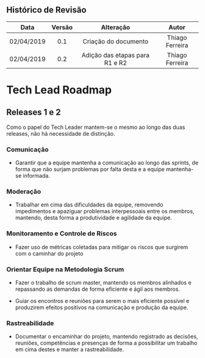 ## Histórico de Revisão

|    Data    | Versão |	   Alteração    |      Autor     |
|:----------:|:------:|:---------------:|:--------------:|
| 02/04/2019 |  0.1   | Criação do documento |Thiago Ferreira|
| 02/04/2019 |  0.2   | Adição das etapas para R1 e R2 |Thiago Ferreira|

# Tech Lead Roadmap

## Releases 1 e 2
Como o papel do Tech Leader mantem-se o mesmo ao longo das duas releases, não há necessidade de distinção.

### Comunicação
* Garantir que a equipe mantenha a comunicação ao longo das sprints, de forma que não surjam problemas por falta desta e a equipe mantenha-se informada.

### Moderação
* Trabalhar em cima das dificuldades da equipe, removendo impedimentos e apaziguar problemas interpessoais entre os membros, mantendo, desta forma a produtividade e agilidade da equipe.

### Monitoramento e Controle de Riscos
* Fazer uso de métricas coletadas para mitigar os riscos que surgirem com o caminhar do projeto

### Orientar Equipe na Metodologia Scrum
* Fazer o trabalho de scrum master, mantendo os membros alinhados e repassando as demandas de forma eficiente e ágil aos membros.
    
* Guiar os encontros e reuniões para serem o mais eficiente possível e produzirem efeitos positivos na comunicação e produção da equipe.

### Rastreabilidade
* Documentar o encaminhar do projeto, mantendo registrado as decisões, reuniões, competências e presenças de forma a possibilitar um trabalho em cima destes e manter a rastreabilidade.
    
